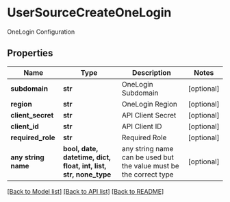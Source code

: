 # UserSourceCreateOneLogin

OneLogin Configuration

## Properties
Name | Type | Description | Notes
------------ | ------------- | ------------- | -------------
**subdomain** | **str** | OneLogin Subdomain | [optional] 
**region** | **str** | OneLogin Region | [optional] 
**client_secret** | **str** | API Client Secret | [optional] 
**client_id** | **str** | API Client ID | [optional] 
**required_role** | **str** | Required Role | [optional] 
**any string name** | **bool, date, datetime, dict, float, int, list, str, none_type** | any string name can be used but the value must be the correct type | [optional]

[[Back to Model list]](../README.md#documentation-for-models) [[Back to API list]](../README.md#documentation-for-api-endpoints) [[Back to README]](../README.md)



